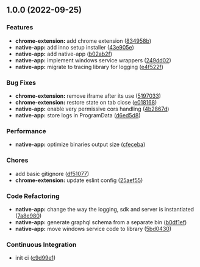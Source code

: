 ## 1.0.0 (2022-09-25)


### Features

* **chrome-extension:** add chrome extension ([834958b](https://github.com/meskill/mystic-light-browser-cinema/commit/834958bfedaaec93ab069f080cbfe8f2ad8d681d))
* **native-app:** add inno setup installer ([43e905e](https://github.com/meskill/mystic-light-browser-cinema/commit/43e905edd11bc1f6f388c683054968a8ddcb57c5))
* **native-app:** add native-app ([b02ab2f](https://github.com/meskill/mystic-light-browser-cinema/commit/b02ab2f25b8ad5fec6183518b4c6fbd4ca9ccf70))
* **native-app:** implement windows service wrappers ([249dd02](https://github.com/meskill/mystic-light-browser-cinema/commit/249dd02e21f8452c263c08b2cfc5dbe47af3a52c))
* **native-app:** migrate to tracing library for logging ([e4f522f](https://github.com/meskill/mystic-light-browser-cinema/commit/e4f522fe4d853c71e98ed30a1c9efff90328f287))


### Bug Fixes

* **chrome-extension:** remove iframe after its use ([5197033](https://github.com/meskill/mystic-light-browser-cinema/commit/51970339c9dbeaad6d14e0af9705f0acb324b933))
* **chrome-extension:** restore state on tab close ([e018168](https://github.com/meskill/mystic-light-browser-cinema/commit/e018168e1ddd9e43f86f1d7d2fa0b0c5933d8fab))
* **native-app:** enable very permissive cors handling ([4b2867d](https://github.com/meskill/mystic-light-browser-cinema/commit/4b2867dd3d6d3e983f428684524c86cb0131b10f))
* **native-app:** store logs in ProgramData ([d6ed5d8](https://github.com/meskill/mystic-light-browser-cinema/commit/d6ed5d8ae06916c3dc8fd15b971de41a320c9fd1))


### Performance

* **native-app:** optimize binaries output size ([cfeceba](https://github.com/meskill/mystic-light-browser-cinema/commit/cfeceba2ba28614c22ef462f473b18fb2cf8dd72))


### Chores

* add basic gitignore ([df51077](https://github.com/meskill/mystic-light-browser-cinema/commit/df51077fe49797ba8600e0cfb73f3ba0d614fc00))
* **chrome-extension:** update eslint config ([25aef55](https://github.com/meskill/mystic-light-browser-cinema/commit/25aef55dcbbf97df1e99ab530a275f83c2894dc0))


### Code Refactoring

* **native-app:** change the way the logging, sdk and server is instantiated ([7a8e980](https://github.com/meskill/mystic-light-browser-cinema/commit/7a8e980ceaf66b73e4688b05b4256804a59180ff))
* **native-app:** generate graphql schema from a separate bin ([b0df1ef](https://github.com/meskill/mystic-light-browser-cinema/commit/b0df1ef7028d0937b05050f4f5865b5722da8bbc))
* **native-app:** move windows service code to library ([5bd0430](https://github.com/meskill/mystic-light-browser-cinema/commit/5bd043043492da2e260145b03a2e976e1bb91ac8))


### Continuous Integration

* init ci ([c9d99e1](https://github.com/meskill/mystic-light-browser-cinema/commit/c9d99e144c11c127a0bcac63102ac2f45bd51780))
